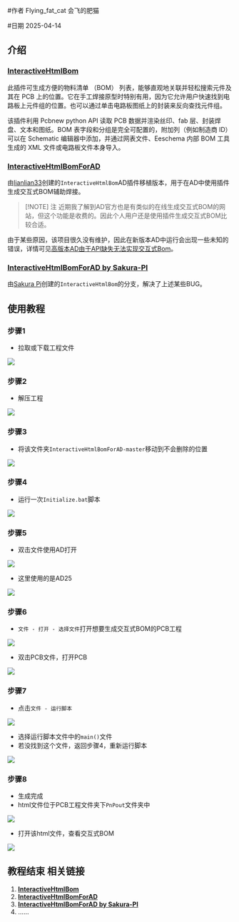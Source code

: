 #作者 Flying_fat_cat 会飞的肥猫

#日期 2025-04-14
## 介绍

### **[InteractiveHtmlBom](https://github.com/openscopeproject/InteractiveHtmlBom)**

此插件可生成方便的物料清单 （BOM） 列表，能够直观地关联并轻松搜索元件及其在 PCB 上的位置。它在手工焊接原型时特别有用，因为它允许用户快速找到电路板上元件组的位置。也可以通过单击电路板图纸上的封装来反向查找元件组。

该插件利用 Pcbnew python API 读取 PCB 数据并渲染丝印、fab 层、封装焊盘、文本和图纸。BOM 表字段和分组是完全可配置的，附加列（例如制造商 ID）可以在 Schematic 编辑器中添加，并通过网表文件、Eeschema 内部 BOM 工具生成的 XML 文件或电路板文件本身导入。


### **[InteractiveHtmlBomForAD](https://github.com/lianlian33/InteractiveHtmlBomForAD)**

由[lianlian33](https://github.com/lianlian33)创建的`InteractiveHtmlBom`AD插件移植版本，用于在AD中使用插件生成交互式BOM辅助焊接。

> [!NOTE] 注
> 近期我了解到AD官方也是有类似的在线生成交互式BOM的网站，但这个功能是收费的。因此个人用户还是使用插件生成交互式BOM比较合适。


由于某些原因，该项目很久没有维护，因此在新版本AD中运行会出现一些未知的错误，详情可见[高版本AD由于API缺失无法实现交互式Bom](https://github.com/lianlian33/InteractiveHtmlBomForAD/issues/14)。


### **[InteractiveHtmlBomForAD by Sakura-PI](https://github.com/Sakura-Pi/InteractiveHtmlBomForAD)**

由[Sakura Pi](https://github.com/Sakura-Pi)创建的`InteractiveHtmlBom`的分支，解决了上述某些BUG。


## 使用教程

### 步骤1

- 拉取或下载工程文件

![](肥猫的小世界/肥猫的学习世界/硬件%20PCB/AD25%20使用交互式BOM辅助焊接详细教程/图片/Pasted%20image%2020250414170830.png)

### 步骤2

- 解压工程

![](肥猫的小世界/肥猫的学习世界/硬件%20PCB/AD25%20使用交互式BOM辅助焊接详细教程/图片/Pasted%20image%2020250414170936.png)

### 步骤3

- 将该文件夹`InteractiveHtmlBomForAD-master`移动到不会删除的位置

![](肥猫的小世界/肥猫的学习世界/硬件%20PCB/AD25%20使用交互式BOM辅助焊接详细教程/图片/Pasted%20image%2020250414171055.png)

### 步骤4

- 运行一次`Initialize.bat`脚本

![](肥猫的小世界/肥猫的学习世界/硬件%20PCB/AD25%20使用交互式BOM辅助焊接详细教程/图片/Pasted%20image%2020250414171158.png)

### 步骤5

- 双击文件使用AD打开

![](肥猫的小世界/肥猫的学习世界/硬件%20PCB/AD25%20使用交互式BOM辅助焊接详细教程/图片/Pasted%20image%2020250414171335.png)

- 这里使用的是AD25

![](肥猫的小世界/肥猫的学习世界/硬件%20PCB/AD25%20使用交互式BOM辅助焊接详细教程/图片/Pasted%20image%2020250414171413.png)

### 步骤6

- `文件 - 打开 - 选择文件`打开想要生成交互式BOM的PCB工程

![](肥猫的小世界/肥猫的学习世界/硬件%20PCB/AD25%20使用交互式BOM辅助焊接详细教程/图片/Pasted%20image%2020250414171536.png)

- 双击PCB文件，打开PCB

![](肥猫的小世界/肥猫的学习世界/硬件%20PCB/AD25%20使用交互式BOM辅助焊接详细教程/图片/Pasted%20image%2020250414171638.png)
### 步骤7

- 点击`文件 - 运行脚本`

![](肥猫的小世界/肥猫的学习世界/硬件%20PCB/AD25%20使用交互式BOM辅助焊接详细教程/图片/Pasted%20image%2020250414171713.png)

- 选择运行脚本文件中的`main()`文件
- 若没找到这个文件，返回步骤4，重新运行脚本

![](肥猫的小世界/肥猫的学习世界/硬件%20PCB/AD25%20使用交互式BOM辅助焊接详细教程/图片/Pasted%20image%2020250414171805.png)


### 步骤8

- 生成完成
- html文件位于PCB工程文件夹下`PnPout`文件夹中


![](肥猫的小世界/肥猫的学习世界/硬件%20PCB/AD25%20使用交互式BOM辅助焊接详细教程/图片/Pasted%20image%2020250414171841.png)

- 打开该html文件，查看交互式BOM

![](肥猫的小世界/肥猫的学习世界/硬件%20PCB/AD25%20使用交互式BOM辅助焊接详细教程/图片/Pasted%20image%2020250414172021.png)

## 教程结束 相关链接

1. **[InteractiveHtmlBom](https://github.com/openscopeproject/InteractiveHtmlBom)**
2. **[InteractiveHtmlBomForAD](https://github.com/lianlian33/InteractiveHtmlBomForAD)**
3. **[InteractiveHtmlBomForAD by Sakura-PI](https://github.com/Sakura-Pi/InteractiveHtmlBomForAD)**
4. ……
